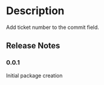 # Description

Add ticket number to the commit field.

## Release Notes

### 0.0.1
Initial package creation